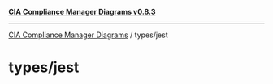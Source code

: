 [**CIA Compliance Manager Diagrams v0.8.3**](../../README.md)

***

[CIA Compliance Manager Diagrams](../../modules.md) / types/jest

# types/jest
